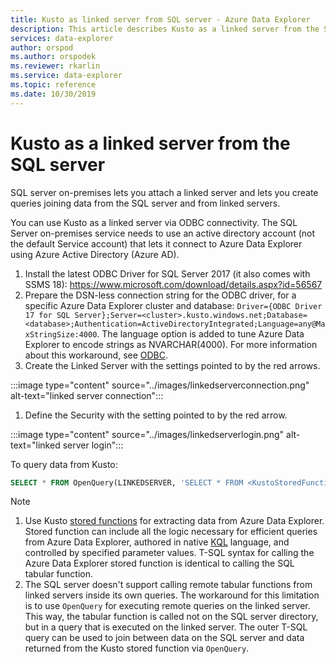 ```yaml
---
title: Kusto as linked server from SQL server - Azure Data Explorer
description: This article describes Kusto as a linked server from the SQL server in Azure Data Explorer.
services: data-explorer
author: orspod
ms.author: orspodek
ms.reviewer: rkarlin
ms.service: data-explorer
ms.topic: reference
ms.date: 10/30/2019
---
```

# Kusto as a linked server from the SQL server

SQL server on-premises lets you attach a linked server and lets you create queries joining data from the SQL server and from linked servers.

You can use Kusto as a linked server via ODBC connectivity.
The SQL Server on-premises service needs to use an active directory account (not the default Service account) that lets it connect to Azure Data Explorer using Azure Active Directory (Azure AD).

1. Install the latest ODBC Driver for SQL Server 2017 (it also comes with SSMS 18): https://www.microsoft.com/download/details.aspx?id=56567
1. Prepare the DSN-less connection string for the ODBC driver, for a specific Azure Data Explorer cluster and database: `Driver={ODBC Driver 17 for SQL Server};Server=<cluster>.kusto.windows.net;Database=<database>;Authentication=ActiveDirectoryIntegrated;Language=any@MaxStringSize:4000`. The language option is added to tune Azure Data Explorer to encode strings as NVARCHAR(4000). For more information about this workaround, see [ODBC](./clients.md#odbc).
1. Create the Linked Server with the settings pointed to by the red arrows.

:::image type="content" source="../images/linkedserverconnection.png" alt-text="linked server connection":::

1. Define the Security with the setting pointed to by the red arrow. 

:::image type="content" source="../images/linkedserverlogin.png" alt-text="linked server login":::

To query data from Kusto:

```sql
SELECT * FROM OpenQuery(LINKEDSERVER, 'SELECT * FROM <KustoStoredFunction>[(<Parameters>)]')
```

> [!NOTE]
> 1. Use Kusto [stored functions](../../query/schema-entities/stored-functions.md) for extracting data from Azure Data Explorer. Stored function can include all the logic necessary for efficient queries from Azure Data Explorer, authored in native [KQL](../../query/index.md) language, and controlled by specified parameter values. T-SQL syntax for calling the Azure Data Explorer stored function is identical to calling the SQL tabular function.
> 1. The SQL server doesn't support calling remote tabular functions from linked servers inside its own queries. The workaround for this limitation is to use `OpenQuery` for executing remote queries on the linked server. This way, the tabular function is called not on the SQL server directory, but in a query that is executed on the linked server. The outer T-SQL query can be used to join between data on the SQL server and data returned from the Kusto stored function via `OpenQuery`.

